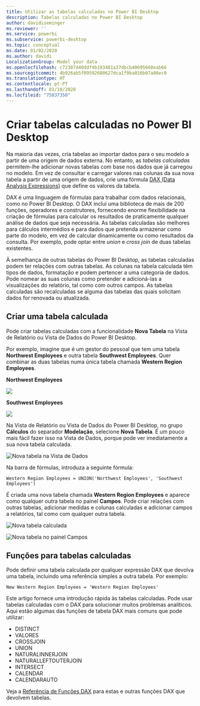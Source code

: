```yaml
---
title: Utilizar as tabelas calculadas no Power BI Desktop
description: Tabelas calculadas no Power BI Desktop
author: davidiseminger
ms.reviewer: ''
ms.service: powerbi
ms.subservice: powerbi-desktop
ms.topic: conceptual
ms.date: 01/02/2020
ms.author: davidi
LocalizationGroup: Model your data
ms.openlocfilehash: c72387d40ddf4b193481a37dbcb40695668eab66
ms.sourcegitcommit: 4b926ab5f09592680627dca1f0ba016b07a86ec0
ms.translationtype: HT
ms.contentlocale: pt-PT
ms.lasthandoff: 01/10/2020
ms.locfileid: "75837350"
---
```

# <a name="create-calculated-tables-in-power-bi-desktop"></a>Criar tabelas calculadas no Power BI Desktop
Na maioria das vezes, cria tabelas ao importar dados para o seu modelo a partir de uma origem de dados externa. No entanto, as *tabelas calculadas* permitem-lhe adicionar novas tabelas com base nos dados que já carregou no modelo. Em vez de consultar e carregar valores nas colunas da sua nova tabela a partir de uma origem de dados, crie uma fórmula [DAX (Data Analysis Expressions)](/dax/index) que define os valores da tabela.

DAX é uma linguagem de fórmulas para trabalhar com dados relacionais, como no Power BI Desktop. O DAX inclui uma biblioteca de mais de 200 funções, operadores e construtores, fornecendo enorme flexibilidade na criação de fórmulas para calcular os resultados de praticamente qualquer análise de dados que seja necessária. As tabelas calculadas são melhores para cálculos intermédios e para dados que pretenda armazenar como parte do modelo, em vez de calcular dinamicamente ou como resultados da consulta. Por exemplo, pode optar entre *union* e *cross join* de duas tabelas existentes.

À semelhança de outras tabelas do Power BI Desktop, as tabelas calculadas podem ter relações com outras tabelas. As colunas na tabela calculada têm tipos de dados, formatação e podem pertencer a uma categoria de dados. Pode nomear as suas colunas como pretender e adicioná-las a visualizações do relatório, tal como com outros campos. As tabelas calculadas são recalculadas se alguma das tabelas das quais solicitam dados for renovada ou atualizada.

## <a name="create-a-calculated-table"></a>Criar uma tabela calculada

Pode criar tabelas calculadas com a funcionalidade **Nova Tabela** na Vista de Relatório ou Vista de Dados do Power BI Desktop.

Por exemplo, imagine que é um gestor do pessoal que tem uma tabela **Northwest Employees** e outra tabela **Southwest Employees**. Quer combinar as duas tabelas numa única tabela chamada **Western Region Employees**.

**Northwest Employees**

 ![](media/desktop-calculated-tables/calctables_nwempl.png)

**Southwest Employees**

 ![](media/desktop-calculated-tables/calctables_swempl.png)

Na Vista de Relatório ou Vista de Dados do Power BI Desktop, no grupo **Cálculos** do separador **Modelação**, selecione **Nova Tabela**. É um pouco mais fácil fazer isso na Vista de Dados, porque pode ver imediatamente a sua nova tabela calculada.

 ![Nova tabela na Vista de Dados](media/desktop-calculated-tables/calctables_formulabarempty.png)

Na barra de fórmulas, introduza a seguinte fórmula:

```dax
Western Region Employees = UNION('Northwest Employees', 'Southwest Employees')
```

É criada uma nova tabela chamada **Western Region Employees** e aparece como qualquer outra tabela no painel **Campos**. Pode criar relações com outras tabelas, adicionar medidas e colunas calculadas e adicionar campos a relatórios, tal como com qualquer outra tabela.

 ![Nova tabela calculada](media/desktop-calculated-tables/calctables_westregionempl.png)

 ![Nova tabela no painel Campos](media/desktop-calculated-tables/calctables_fieldlist.png)

## <a name="functions-for-calculated-tables"></a>Funções para tabelas calculadas

Pode definir uma tabela calculada por qualquer expressão DAX que devolva uma tabela, incluindo uma referência simples a outra tabela. Por exemplo:

```dax
New Western Region Employees = 'Western Region Employees'
```

Este artigo fornece uma introdução rápida às tabelas calculadas. Pode usar tabelas calculadas com o DAX para solucionar muitos problemas analíticos. Aqui estão algumas das funções de tabela DAX mais comuns que pode utilizar:

* DISTINCT
* VALORES
* CROSSJOIN
* UNION
* NATURALINNERJOIN
* NATURALLEFTOUTERJOIN
* INTERSECT
* CALENDAR
* CALENDARAUTO

Veja a [Referência de Funções DAX](/dax/dax-function-reference) para estas e outras funções DAX que devolvem tabelas.

